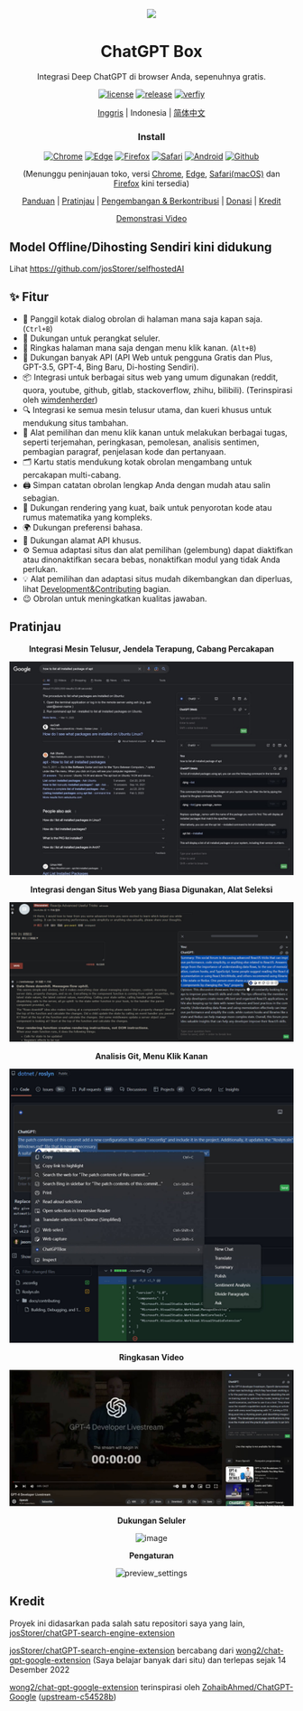 <p align="center">
    <img src="./src/logo.png">
</p>

<h1 align="center">ChatGPT Box</h1>

<div align="center">

Integrasi Deep ChatGPT di browser Anda, sepenuhnya gratis.

[![license][license-image]][license-url]
[![release][release-image]][release-url]
[![verfiy][verify-image]][verify-url]

[Inggris](README.md) | Indonesia | [简体中文](README_ZH.md)

### Install

[![Chrome][Chrome-image]][Chrome-url]
[![Edge][Edge-image]][Edge-url]
[![Firefox][Firefox-image]][Firefox-url]
[![Safari][Safari-image]][Safari-url]
[![Android][Android-image]][Android-url]
[![Github][Github-image]][Github-url]

(Menunggu peninjauan toko, versi [Chrome][Chrome-url], [Edge][Edge-url], [Safari(macOS)][Safari-url] dan [Firefox][Firefox-url] kini tersedia)

[Panduan](https://github.com/josStorer/chatGPTBox/wiki/Guide) |
[Pratinjau](#Pratinjau) |
[Pengembangan & Berkontribusi][dev-url] |
[Donasi](https://www.buymeacoffee.com/josStorer) |
[Kredit](#Kredit)

[Demonstrasi Video](https://www.youtube.com/watch?v=E1smDxJvTRs)

[dev-url]: https://github.com/josStorer/chatGPTBox/wiki/Development&Contributing

[license-image]: http://img.shields.io/badge/license-MIT-blue.svg

[license-url]: https://github.com/josStorer/chatGPTBox/blob/master/LICENSE

[release-image]: https://img.shields.io/github/release/josStorer/chatGPTBox.svg

[release-url]: https://github.com/josStorer/chatGPTBox/releases/latest

[verify-image]: https://github.com/josStorer/chatGPTBox/workflows/verify-configs/badge.svg

[verify-url]: https://github.com/josStorer/chatGPTBox/actions/workflows/verify-configs.yml

[Chrome-image]: https://img.shields.io/badge/-Chrome-brightgreen?logo=google-chrome&logoColor=white

[Chrome-url]: https://chrome.google.com/webstore/detail/chatgptbox/eobbhoofkanlmddnplfhnmkfbnlhpbbo

[Edge-image]: https://img.shields.io/badge/-Edge-blue?logo=microsoft-edge&logoColor=white

[Edge-url]: https://microsoftedge.microsoft.com/addons/detail/fission-chatbox-best/enjmfilpkbbabhgeoadmdpjjpnahkogf

[Firefox-image]: https://img.shields.io/badge/-Firefox-orange?logo=firefox-browser&logoColor=white

[Firefox-url]: https://addons.mozilla.org/firefox/addon/chatgptbox/

[Safari-image]: https://img.shields.io/badge/-Safari-blue?logo=safari&logoColor=white

[Safari-url]: https://apps.apple.com/app/fission-chatbox/id6446611121

[Android-image]: https://img.shields.io/badge/-Android-brightgreen?logo=android&logoColor=white

[Android-url]: https://github.com/josStorer/chatGPTBox/wiki/Install#install-to-android

[Github-image]: https://img.shields.io/badge/-Github-black?logo=github&logoColor=white

[Github-url]: https://github.com/josStorer/chatGPTBox/wiki/Install

</div>

## Model Offline/Dihosting Sendiri kini didukung

   Lihat https://github.com/josStorer/selfhostedAI

## ✨ Fitur

- 🌈 Panggil kotak dialog obrolan di halaman mana saja kapan saja. (`Ctrl+B`)
- 📱 Dukungan untuk perangkat seluler.
- 📓 Ringkas halaman mana saja dengan menu klik kanan. (`Alt+B`)
- 🔗 Dukungan banyak API (API Web untuk pengguna Gratis dan Plus, GPT-3.5, GPT-4, Bing Baru, Di-hosting Sendiri).
- 📦 Integrasi untuk berbagai situs web yang umum digunakan (reddit, quora, youtube, github, gitlab, stackoverflow, zhihu, bilibili). (Terinspirasi oleh [wimdenherder](https://github.com/wimdenherder))
- 🔍 Integrasi ke semua mesin telusur utama, dan kueri khusus untuk mendukung situs tambahan.
- 🧰 Alat pemilihan dan menu klik kanan untuk melakukan berbagai tugas, seperti terjemahan, peringkasan, pemolesan,
   analisis sentimen, pembagian paragraf, penjelasan kode dan pertanyaan.
- 🗂️ Kartu statis mendukung kotak obrolan mengambang untuk percakapan multi-cabang.
- 🖨️ Simpan catatan obrolan lengkap Anda dengan mudah atau salin sebagian.
- 🎨 Dukungan rendering yang kuat, baik untuk penyorotan kode atau rumus matematika yang kompleks.
- 🌍 Dukungan preferensi bahasa.
- 📝 Dukungan alamat API khusus.
- ⚙️ Semua adaptasi situs dan alat pemilihan (gelembung) dapat diaktifkan atau dinonaktifkan secara bebas, nonaktifkan modul yang tidak Anda perlukan.
- 💡 Alat pemilihan dan adaptasi situs mudah dikembangkan dan diperluas, lihat [Development&Contributing][dev-url]
   bagian.
- 😉 Obrolan untuk meningkatkan kualitas jawaban.

## Pratinjau

<div align="center">

**Integrasi Mesin Telusur, Jendela Terapung, Cabang Percakapan**

![preview_google_floatingwindow_conversationbranch](screenshots/preview_google_floatingwindow_conversationbranch.jpg)

**Integrasi dengan Situs Web yang Biasa Digunakan, Alat Seleksi**

![preview_reddit_selectiontools](screenshots/preview_reddit_selectiontools.jpg)

**Analisis Git, Menu Klik Kanan**

![preview_github_rightclickmenu](screenshots/preview_github_rightclickmenu.jpg)

**Ringkasan Video**

![preview_youtube](screenshots/preview_youtube.jpg)

**Dukungan Seluler**

![image](https://user-images.githubusercontent.com/13366013/225529110-9221c8ce-ad41-423e-b6ec-097981e74b66.png)

**Pengaturan**

![preview_settings](screenshots/preview_settings.jpg)

</div>

## Kredit

Proyek ini didasarkan pada salah satu repositori saya yang lain, [josStorer/chatGPT-search-engine-extension](https://github.com/josStorer/chatGPT-search-engine-extension)

[josStorer/chatGPT-search-engine-extension](https://github.com/josStorer/chatGPT-search-engine-extension) bercabang
dari [wong2/chat-gpt-google-extension](https://github.com/wong2/chat-gpt-google-extension) (Saya belajar banyak dari situ)
dan terlepas sejak 14 Desember 2022

[wong2/chat-gpt-google-extension](https://github.com/wong2/chat-gpt-google-extension) terinspirasi
oleh [ZohaibAhmed/ChatGPT-Google](https://github.com/ZohaibAhmed/ChatGPT-Google) ([upstream-c54528b](https://github.com/wong2/chatgpt-google-extension/commit/c54528b0e13058ab78bfb433c92603db017d1b6b))
